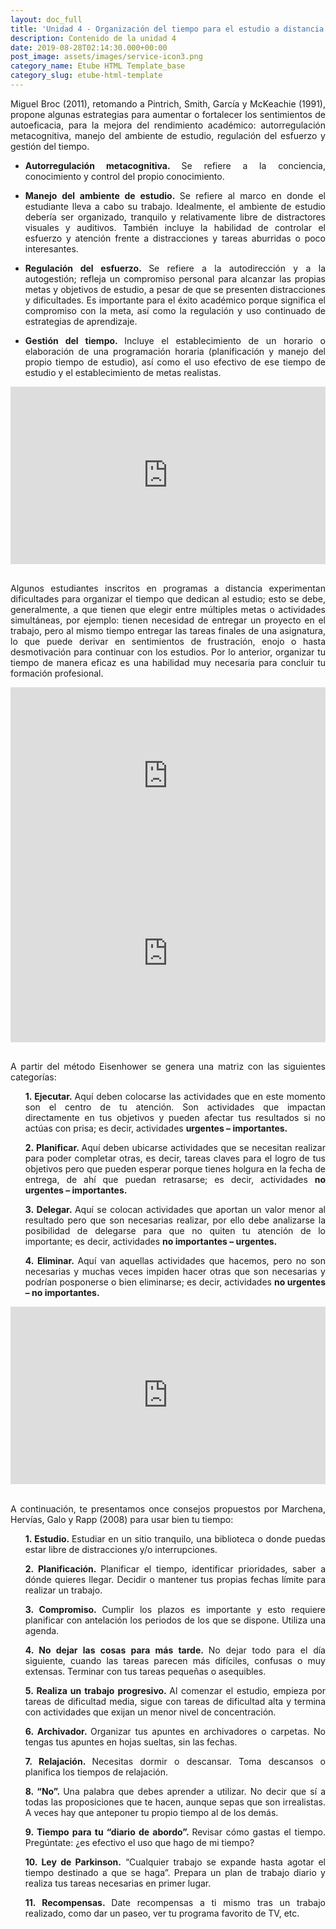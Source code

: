 ```yaml
---
layout: doc_full
title: 'Unidad 4 - Organización del tiempo para el estudio a distancia'
description: Contenido de la unidad 4
date: 2019-08-28T02:14:30.000+00:00
post_image: assets/images/service-icon3.png
category_name: Etube HTML Template_base
category_slug: etube-html-template
---
```

<p align="justify">Miguel Broc (2011), retomando a Pintrich, Smith, García y McKeachie (1991), propone algunas estrategias para aumentar o fortalecer los sentimientos de autoeficacia, para la mejora del rendimiento académico: autorregulación metacognitiva, manejo del ambiente de estudio, regulación del esfuerzo y gestión del tiempo.</p>
<ul class="unorder-list">
    <li><p align="justify"><b>Autorregulación metacognitiva. </b>Se refiere a la conciencia, conocimiento y control del propio conocimiento.</p></li> 
    <li><p align="justify"><b>Manejo  del  ambiente  de  estudio. </b>Se refiere al marco en donde el estudiante lleva a cabo su trabajo. Idealmente, el ambiente de estudio debería ser  organizado,  tranquilo  y  relativamente  libre  de distractores visuales y auditivos. También  incluye  la  habilidad  de  controlar el esfuerzo y atención frente a distracciones y tareas aburridas o poco interesantes. </p></li>
    <li><p align="justify"><b>Regulación del esfuerzo. </b>Se refiere a la autodirección y a la autogestión; refleja un compromiso personal para alcanzar las propias metas y objetivos de estudio, a pesar de que se presenten distracciones y dificultades. Es  importante para el éxito académico porque significa el compromiso con la meta, así como la regulación y uso continuado de estrategias de aprendizaje.</p></li>
    <li><p align="justify"><b>Gestión del tiempo. </b>Incluye el establecimiento de un horario o elaboración de una programación horaria (planificación y manejo del propio tiempo de estudio), así como el uso efectivo de ese tiempo de estudio y el establecimiento de metas realistas.</p> </li>
</ul>
<div style="width: 100%;"><div style="position: relative; padding-bottom: 56.25%; padding-top: 0; height: 0;"><iframe frameborder="0" width="1200px" height="675px" style="position: absolute; top: 0; left: 0; width: 100%; height: 100%;" src="https://view.genial.ly/5d697d4b6e51fb0fe2490828" type="text/html" allowscriptaccess="always" allowfullscreen="true" scrolling="yes" allownetworking="all"></iframe> </div> </div>
<br/>
<p align="justify">Algunos estudiantes inscritos en programas a distancia experimentan dificultades para organizar el tiempo que dedican al estudio; esto se debe, generalmente, a que tienen que elegir entre múltiples metas o actividades simultáneas, por ejemplo: tienen necesidad de entregar un proyecto en el trabajo, pero al mismo tiempo entregar las tareas finales de una asignatura, lo que puede derivar en sentimientos de frustración, enojo o hasta desmotivación para continuar con los estudios. Por lo anterior, organizar tu tiempo de manera eficaz es una habilidad muy necesaria para concluir tu formación profesional. </p>
<div style="width: 100%;"><div style="position: relative; padding-bottom: 56.25%; padding-top: 0; height: 0;"><iframe frameborder="0" width="1200px" height="675px" style="position: absolute; top: 0; left: 0; width: 100%; height: 100%;" src="https://view.genial.ly/5d69822c0e65690ffea4d984" type="text/html" allowscriptaccess="always" allowfullscreen="true" scrolling="yes" allownetworking="all"></iframe> </div> </div>
<div style="width: 100%;"><div style="position: relative; padding-bottom: 56.25%; padding-top: 0; height: 0;"><iframe frameborder="0" width="1200px" height="675px" style="position: absolute; top: 0; left: 0; width: 100%; height: 100%;" src="https://view.genial.ly/5d698935ac4b760fc12a2ede" type="text/html" allowscriptaccess="always" allowfullscreen="true" scrolling="yes" allownetworking="all"></iframe> </div> </div>
<br/>
<p align="justify">A partir del método Eisenhower se genera una matriz con las siguientes categorías: </p>
<ul class="unorder-list">
    <p align="justify"><b>1. Ejecutar. </b>Aquí deben colocarse las actividades que en este momento son el centro de tu atención. Son actividades que impactan directamente en tus objetivos y pueden afectar tus resultados si no actúas con prisa; es decir, actividades <b>urgentes – importantes.</b></p>
    <p align="justify"><b>2. Planificar. </b>Aquí deben ubicarse actividades que se necesitan realizar para poder completar otras, es decir, tareas claves para el logro de tus objetivos pero que pueden esperar porque tienes holgura en la fecha de entrega, de ahí que puedan retrasarse; es decir, actividades <b>no urgentes – importantes.</b></p>
    <p align="justify"><b>3. Delegar. </b>Aquí se colocan actividades que aportan un valor menor al resultado pero que son necesarias realizar, por ello debe analizarse la posibilidad de delegarse para que no quiten tu atención de lo importante; es decir, actividades <b>no importantes – urgentes.</b> </p>
    <p align="justify"><b>4. Eliminar. </b>Aquí van aquellas actividades que hacemos, pero no son necesarias y muchas veces impiden hacer otras que son necesarias y podrían posponerse o bien eliminarse; es decir, actividades <b>no urgentes – no importantes.</b> </p>
</ul>
 <div style="width: 100%;"><div style="position: relative; padding-bottom: 56.25%; padding-top: 0; height: 0;"><iframe frameborder="0" width="1200px" height="675px" style="position: absolute; top: 0; left: 0; width: 100%; height: 100%;" src="https://view.genial.ly/5d69993b9d7694105aae7c72" type="text/html" allowscriptaccess="always" allowfullscreen="true" scrolling="yes" allownetworking="all"></iframe> </div> </div>
<br/>
<p align="justify">A continuación, te presentamos once consejos propuestos por Marchena, Hervías, Galo y Rapp (2008) para usar bien tu tiempo: </p>
<ul class="unorder-list">
    <p align="justify"><b>1. Estudio. </b>Estudiar en un sitio tranquilo, una biblioteca o donde puedas estar libre de distracciones y/o interrupciones. </p>
    <p align="justify"><b>2. Planificación. </b>Planificar el tiempo, identificar prioridades, saber a dónde quieres llegar. Decidir o mantener tus propias fechas límite para realizar un trabajo.</p> 
    <p align="justify"><b>3. Compromiso. </b>Cumplir los plazos es importante y esto requiere planificar con antelación los periodos de los que se dispone. Utiliza una agenda.</p> 
    <p align="justify"><b>4. No dejar las cosas para más tarde. </b>No dejar todo para el día siguiente, cuando las tareas parecen más difíciles, confusas o muy extensas. Terminar con tus tareas pequeñas o asequibles.</p> 
    <p align="justify"><b>5. Realiza un trabajo progresivo. </b>Al comenzar el estudio, empieza por tareas de dificultad media, sigue con tareas de dificultad alta y termina con actividades que exijan un menor nivel de concentración.</p> 
    <p align="justify"><b>6. Archivador. </b>Organizar tus apuntes en archivadores o carpetas. No tengas tus apuntes en hojas sueltas, sin las fechas.</p>
    <p align="justify"><b>7. Relajación. </b>Necesitas dormir o descansar. Toma descansos o planifica los tiempos de relajación.</p> 
    <p align="justify"><b>8. “No”. </b>Una palabra que debes aprender a utilizar. No decir que sí a todas las proposiciones que te hacen, aunque sepas que son irrealistas. A veces hay que anteponer tu propio tiempo al de los demás.</p> 
    <p align="justify"><b>9. Tiempo para tu “diario de abordo”. </b>Revisar cómo gastas el tiempo. Pregúntate: ¿es efectivo el uso que hago de mi tiempo?</p> 
    <p align="justify"><b>10. Ley de Parkinson.</b> “Cualquier trabajo se expande hasta agotar el tiempo destinado a que se haga”. Prepara un plan de trabajo diario y realiza tus tareas necesarias en primer lugar.</p> 
    <p align="justify"><b>11. Recompensas. </b>Date recompensas a ti mismo tras un trabajo realizado, como dar un paseo, ver tu programa favorito de TV, etc.</p>
</ul>
<p align="justify"></p>
<p align="justify"></p>
<p align="justify"></p>
<p align="justify"></p>
<br/>